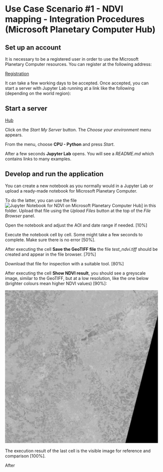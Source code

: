 # Use Case Scenario #1 - NDVI mapping - Integration Procedures (Microsoft Planetary Computer Hub)

## Set up an account

It is necessary to be a registered user in order to use the Microsoft Planetary Computer resources. You can register at the following address:

[Registration](https://planetarycomputer.microsoft.com/account/request)

It can take a few working days to be accepted. Once accepted, you can start a server with Jupyter Lab running at a link like the following (depending on the world region):


## Start a server

[Hub](https://pccompute.westeurope.cloudapp.azure.com/compute/hub/home)

Click on the *Start My Server* button. The *Choose your environment* menu appears.

From the menu, choose **CPU - Python** and press *Start*.

After a few seconds **Jupyter Lab** opens. You will see a *README.md* which contains links to many examples.


## Develop and run the application

You can create a new notebook as you normally would in a Jupyter Lab or upload a ready-made notebook for Microsoft Planetary Computer.

To do the latter, you can use the file ![Jupyter Notebook for NDVI on Microsoft Planetary Computer Hub](ndvi_planetary.ipynb)] in this folder. Upload that file using the *Upload Files* button at the top of the *File Browser* panel.

Open the notebook and adjust the AOI and date range if needed. [10%]

Execute the notebook cell by cell. Some might take a few seconds to complete. Make sure there is no error [50%].

After executing the cell **Save the GeoTIFF file** the file *test_ndvi.tiff* should be created and appear in the file browser. [70%]

Download that file for inspection with a suitable tool. [80%]

After executing the cell **Show NDVI result**, you should see a greyscale image, similar to the GeoTIFF, but at a low resolution, like the one below (brighter colours mean higher NDVI values) [90%]:

![NDVI on Microsoft Planetary Computer Hub](ndvi_planetary.png)

The execution result of the last cell is the visible image for reference and comparison [100%].

After

